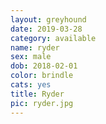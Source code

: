 ```yaml
---
layout: greyhound
date: 2019-03-28
category: available
name: ryder
sex: male
dob: 2018-02-01
color: brindle
cats: yes
title: Ryder
pic: ryder.jpg
---
```


